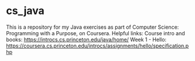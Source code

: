 # cs_java

This is a repository for my Java exercises as part of Computer Science: Programming with a Purpose, on Coursera.
Helpful links:
Course intro and books: https://introcs.cs.princeton.edu/java/home/
Week 1 - Hello: https://coursera.cs.princeton.edu/introcs/assignments/hello/specification.php
